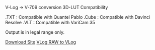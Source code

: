 V-Log -> V-709 conversion 3D-LUT Compatibility

.TXT  : Compatible with Quantel Pablo 
.Cube : Compatible with Davinci Resolve
.VLT  : Compatible with VariCam 35

Output is in legal range only.

[Download Site](https://av.jpn.support.panasonic.com/support/global/cs/dsc/download/index3.html)
[VLog RAW to VLog](https://av.jpn.support.panasonic.com/support/global/cs/dsc/download/lut/s1h_raw_lut/index.html)
